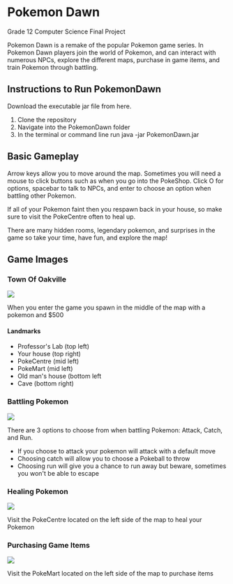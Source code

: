 # Pokemon Dawn

Grade 12 Computer Science Final Project

Pokemon Dawn is a remake of the popular Pokemon game series. In Pokemon Dawn players join the world of Pokemon, and can interact
with numerous NPCs, explore the different maps, purchase in game items, and train Pokemon through battling.

<h2>Instructions to Run PokemonDawn</h2>
<p>Download the executable jar file from <a src="http://www.mediafire.com/file/ro8ea0xs878jseo/PokemonDawn.jar/file">here</a>.</p>
<ol>
<li>Clone the repository</li>
<li>Navigate into the PokemonDawn folder</li>
<li>In the terminal or command line run java -jar PokemonDawn.jar</li>
</ol>

<h2>Basic Gameplay</h2>
<p>Arrow keys allow you to move around the map.
Sometimes you will need a mouse to click buttons such as when you go into the PokeShop. Click O for options, spacebar to talk to NPCs, and enter to choose an option when battling other Pokemon.</p>
<p>If all of your Pokemon faint then you respawn back in your house, so make sure to visit the PokeCentre often to heal up.</p>
<p>There are many hidden rooms, legendary pokemon, and surprises in the game so take your time, have fun, and explore the map!</p>

<h2><b>Game Images</b></h2>

<h3>Town Of Oakville</h3>
<img src="https://i.imgur.com/YPs7e1C.png?1"/>
<p>When you enter the game you spawn in the middle of the map with a pokemon and $500</p>
<h4>Landmarks</h4>
<ul>
<li>Professor's Lab (top left)</li>
<li>Your house (top right)</li>
<li>PokeCentre (mid left)</li>
<li>PokeMart (mid left)</li>
<li>Old man's house (bottom left</li>
<li>Cave (bottom right) </li>
</ul>

<h3>Battling Pokemon</h3>
<img src="https://i.imgur.com/lrRnJzU.png?1"/>
<p>There are 3 options to choose from when battling Pokemon: Attack, Catch, and Run.<p>
<ul>
<li>If you choose to attack your pokemon will attack with a default move</li>
<li>Choosing catch will allow you to choose a Pokeball to throw</li>
<li>Choosing run will give you a chance to run away but beware, sometimes you won't be able to escape</li>
</ul>
<h3>Healing Pokemon</h3>
<img src="https://i.imgur.com/BMNaspV.png?1"/>
<p>Visit the PokeCentre located on the left side of the map to heal your Pokemon</p>
<h3>Purchasing Game Items</h3>
<img src="https://i.imgur.com/RQSKEyN.png?1"/>
<p>Visit the PokeMart located on the left side of the map to purchase items</p>
